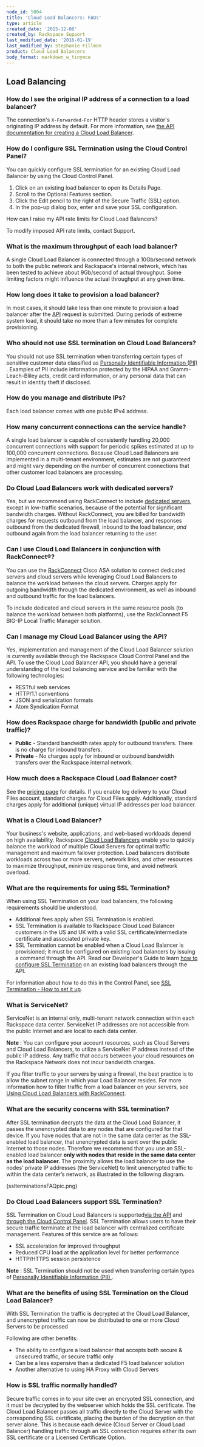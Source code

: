 ```yaml
---
node_id: 5004
title: 'Cloud Load Balancers: FAQs'
type: article
created_date: '2015-12-08'
created_by: Rackspace Support
last_modified_date: '2016-01-19'
last_modified_by: Stephanie Fillmon
product: Cloud Load Balancers
body_format: markdown_w_tinymce
---
```


<h2>Load Balancing</h2>

<h3>How do I see the original IP address of a connection to a load balancer?</h3>

<p>The connection's <code>X-Forwarded-For</code> HTTP header stores a visitor's originating IP address by default. For more information, see <a href="https://developer.rackspace.com/docs/cloud-load-balancers/v1/developer-guide/#creating-a-load-balancer"> the API documentation for creating a Cloud Load Balancer</a>.</p>

<h3>How do I configure SSL Termination using the Cloud Control Panel?</h3>

<p>You can quickly configure SSL termination for an existing Cloud Load Balancer by using the Cloud Control Panel.</p>

<ol>
	<li>Click on an existing load balancer to open its Details Page.</li>
	<li>Scroll to the Optional Features section.</li>
	<li>Click the Edit pencil to the right of the Secure Traffic (SSL) option.</li>
	<li>In the pop-up dialog box, enter and save your SSL configuration.</li>
</ol>

<p>How can I raise my API rate limits for Cloud Load Balancers?</p>

<p>To modify imposed API rate limits, contact Support.</p>

<h3>What is the maximum throughput of each load balancer?</h3>

<p>A single Cloud Load Balancer is connected through a 10Gb/second network to both the public network and Rackspace's internal network, which has been tested to achieve about 9Gb/second of actual throughput. Some limiting factors might influence the actual throughput at any given time.</p>

<h3>How long does it take to provision a load balancer?</h3>

<p>In most cases, it should take less than one minute to provision a load balancer after the <a href="http://www.rackspace.com/cloud/cloud_hosting_products/loadbalancers/api/">API</a> request is submitted. During periods of extreme system load, it should take no more than a few minutes for complete provisioning.</p>

<h3>Who should not use SSL termination on Cloud Load Balancers?</h3>

<p>You should not use SSL termination when transferring certain types of sensitive customer data classified as <a href="https://www.rackspace.com/knowledge_center/article/definition-of-personally-identifiable-information-pii" target="_self"> Personally Identifiable Information (PII) </a>. Examples of PII include information protected by the HIPAA and Gramm-Leach-Bliley acts, credit card information, or any personal data that can result in identity theft if disclosed.</p>

<h3>How do you manage and distribute IPs?</h3>

<p>Each load balancer comes with one public IPv4 address.</p>

<h3>How many concurrent connections can the service handle?</h3>

<p>A single load balancer is capable of consistently handling 20,000 concurrent connections with support for periodic spikes estimated at up to 100,000 concurrent connections. Because Cloud Load Balancers are implemented in a multi-tenant environment, estimates are not guaranteed and might vary depending on the number of concurrent connections that other customer load balancers are processing.</p>

<h3>Do Cloud Load Balancers work with dedicated servers?</h3>

<p>Yes, but we recommend using RackConnect to include <a href="http://www.rackspace.com/managed-hosting/dedicated-servers/">dedicated servers</a>, except in low-traffic scenarios, because of the potential for significant bandwidth charges. Without RackConnect, you are billed for bandwidth charges for requests outbound from the load balancer, and responses outbound from the dedicated firewall, inbound to the load balancer, <em>and</em> outbound again from the load balancer returning to the user.</p>

<h3>Can I use Cloud Load Balancers in conjunction with RackConnect®?</h3>

<p>You can use the <a href="http://www.rackspace.com/cloud/hybrid/rackconnect/">RackConnect</a> Cisco ASA solution to connect dedicated servers and cloud servers while leveraging Cloud Load Balancers to balance the workload between the cloud servers. Charges apply for outgoing bandwidth through the dedicated environment, as well as inbound and outbound traffic for the load balancers.</p>

<p>To include dedicated and cloud servers in the same resource pools (to balance the workload between both platforms), use the RackConnect F5 BIG-IP Local Traffic Manager solution.</p>

<h3>Can I manage my Cloud Load Balancer using the API?</h3>

<p>Yes, implementation and management of the Cloud Load Balancer solution is currently available through the Rackspace Cloud Control Panel and the API. To use the Cloud Load Balancer API, you should have a general understanding of the load balancing service and be familiar with the following technologies:</p>

<ul>
	<li>RESTful web services</li>
	<li>HTTP/1.1 conventions</li>
	<li>JSON and serialization formats</li>
	<li>Atom Syndication Format</li>
</ul>

<h3>How does Rackspace charge for bandwidth (public and private traffic)?</h3>

<ul>
	<li><strong>Public</strong> - Standard bandwidth rates apply for outbound transfers. There is no charge for inbound transfers.</li>
	<li><strong>Private</strong> - No charges apply for inbound or outbound bandwidth transfers over the Rackspace internal network.</li>
</ul>

<h3>How much does a Rackspace Cloud Load Balancer cost?</h3>

<p>See the <a href="http://www.rackspace.com/cloud/load-balancing/pricing/">pricing page</a> for details. If you enable log delivery to your Cloud Files account, standard charges for Cloud Files apply. Additionally, standard charges apply for additional (unique) virtual IP addresses per load balancer.</p>

<h3>What is a Cloud Load Balancer?</h3>

<p>Your business's website, applications, and web-based workloads depend on high availability. Rackspace <a href="http://www.rackspace.com/cloud/load-balancing/">Cloud Load Balancers</a> enable you to quickly balance the workload of multiple Cloud Servers for optimal traffic management and maximum failover protection. Load balancers distribute workloads across two or more servers, network links, and other resources to maximize throughput, minimize response time, and avoid network overload.</p>

<h3>What are the requirements for using SSL Termination?</h3>

<p>When using SSL Termination on your load balancers, the following requirements should be understood.</p>

<ul>
	<li>Additional fees apply when SSL Termination is enabled.</li>
	<li>SSL Termination is available to Rackspace Cloud Load Balancer customers in the US and UK with a valid SSL certificate/intermediate certificate and associated private key.</li>
	<li>SSL Termination cannot be enabled when a Cloud Load Balancer is provisioned; it must be configured on existing load balancers by issuing a command through the API. Read our Developer's Guide to learn <a href="https://developer.rackspace.com/docs/cloud-load-balancers/v1/developer-guide/#document-api-operations/ssl-termination">how to configure SSL Termination</a> on an existing load balancers through the API.</li>
</ul>

<p>For information about how to do this in the Control Panel, see <a href="https://community.rackspace.com/products/f/25/t/3302">SSL Termination - How to set it up</a>.</p>

<h3>What is ServiceNet?</h3>

<p>ServiceNet is an internal only, multi-tenant network connection within each Rackspace data center. ServiceNet IP addresses are not accessible from the public Internet and are local to each data center.</p>

<p><strong>Note</strong> : You can configure your account resources, such as Cloud Servers and Cloud Load Balancers, to utilize a ServiceNet IP address instead of the public IP address. Any traffic that occurs between your cloud resources on the Rackspace Network does not incur bandwidth charges.</p>

<p>If you filter traffic to your servers by using a firewall, the best practice is to allow the subnet range in which your Load Balancer resides. For more information how to filter traffic from a load balancer on your servers, see <a href="https://www.rackspace.com/knowledge_center/article/using-cloud-load-balancers-with-rackconnect">Using Cloud Load Balancers with RackConnect</a>.</p>

<h3>What are the security concerns with SSL termination?</h3>

<p>After SSL termination decrypts the data at the Cloud Load Balancer, it passes the unencrypted data to any nodes that are configured for that device. If you have nodes that are not in the same data center as the SSL-enabled load balancer, that unencrypted data is sent over the public Internet to those nodes. Therefore we recommend that you use an SSL-enabled load balancer <strong>only with nodes that reside in the same data center as the load balancer.</strong> The proximity allows the load balancer to use the nodes’ private IP addresses (the ServiceNet) to limit unencrypted traffic to within the data center’s network, as illustrated in the following diagram.</p>

<p>(sslterminationsFAQpic.png)</p>

<h3>Do Cloud Load Balancers support SSL Termination?</h3>

<p>SSL Termination on Cloud Load Balancers is supported<a href="https://developer.rackspace.com/docs/cloud-load-balancers/v1/developer-guide/#document-api-operations/ssl-termination">via the API</a> and <a href="https://www.rackspace.com/knowledge_center/article/ssl-termination-on-cloud-load-balancers">through the Cloud Control Panel</a>. SSL Termination allows users to have their secure traffic terminate at the load balancer with centralized certificate management. Features of this service are as follows:</p>

<ul>
	<li>SSL acceleration for improved throughput</li>
	<li>Reduced CPU load at the application level for better performance</li>
	<li>HTTP/HTTPS session persistence</li>
</ul>

<p><strong>Note</strong> : SSL Termination should not be used when transferring certain types of <a href="/how-to/definition-of-personally-identifiable-information-pii"> Personally Identifiable Information (PII) </a> .</p>

<h3>What are the benefits of using SSL Termination on the Cloud Load Balancer?</h3>

<p>With SSL Termination the traffic is decrypted at the Cloud Load Balancer, and unencrypted traffic can now be distributed to one or more Cloud Servers to be processed</p>

<p>Following are other benefits:</p>

<ul>
	<li>The ability to configure a load balancer that accepts both secure &amp; unsecured traffic, or secure traffic only</li>
	<li>Can be a less expensive than a dedicated F5 load balancer solution</li>
	<li>Another alternative to using HA Proxy with Cloud Servers</li>
</ul>

<h3>How is SSL traffic normally handled?</h3>

<p>Secure traffic comes in to your site over an encrypted SSL connection, and it must be decrypted by the webserver which holds the SSL certificate. The Cloud Load Balancer passes all traffic directly to the Cloud Server with the corresponding SSL certificate, placing the burden of the decryption on that server alone. This is because each device (Cloud Server or Cloud Load Balancer) handling traffic through an SSL connection requires either its own SSL certificate or a Licensed Certificate Option.</p>
